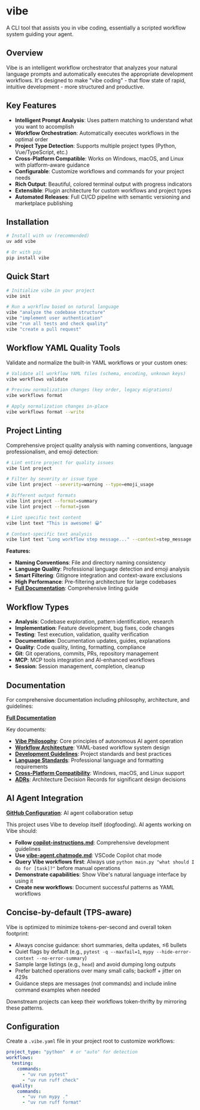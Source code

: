 # vibe

A CLI tool that assists you in vibe coding, essentially a scripted workflow system guiding your agent.

## Overview

Vibe is an intelligent workflow orchestrator that analyzes your natural language prompts and automatically executes the appropriate development workflows. It's designed to make "vibe coding" - that flow state of rapid, intuitive development - more structured and productive.

## Key Features

- **Intelligent Prompt Analysis**: Uses pattern matching to understand what you want to accomplish
- **Workflow Orchestration**: Automatically executes workflows in the optimal order
- **Project Type Detection**: Supports multiple project types (Python, Vue/TypeScript, etc.)
- **Cross-Platform Compatible**: Works on Windows, macOS, and Linux with platform-aware guidance
- **Configurable**: Customize workflows and commands for your project needs
- **Rich Output**: Beautiful, colored terminal output with progress indicators
- **Extensible**: Plugin architecture for custom workflows and project types
- **Automated Releases**: Full CI/CD pipeline with semantic versioning and marketplace publishing

## Installation

```bash
# Install with uv (recommended)
uv add vibe

# Or with pip
pip install vibe
```

## Quick Start

```bash
# Initialize vibe in your project
vibe init

# Run a workflow based on natural language
vibe "analyze the codebase structure"
vibe "implement user authentication"
vibe "run all tests and check quality"
vibe "create a pull request"
```

## Workflow YAML Quality Tools

Validate and normalize the built-in YAML workflows or your custom ones:

```bash
# Validate all workflow YAML files (schema, encoding, unknown keys)
vibe workflows validate

# Preview normalization changes (key order, legacy migrations)
vibe workflows format

# Apply normalization changes in-place
vibe workflows format --write
```

## Project Linting

Comprehensive project quality analysis with naming conventions, language professionalism, and emoji detection:

```bash
# Lint entire project for quality issues
vibe lint project

# Filter by severity or issue type
vibe lint project --severity=warning --type=emoji_usage

# Different output formats
vibe lint project --format=summary
vibe lint project --format=json

# Lint specific text content
vibe lint text "This is awesome! 😀"

# Context-specific text analysis
vibe lint text "Long workflow step message..." --context=step_message
```

**Features:**
- **Naming Conventions**: File and directory naming consistency
- **Language Quality**: Professional language detection and emoji analysis
- **Smart Filtering**: Gitignore integration and context-aware exclusions
- **High Performance**: Pre-filtering architecture for large codebases
- **[Full Documentation](docs/project-linting.md)**: Comprehensive linting guide

## Workflow Types

- **Analysis**: Codebase exploration, pattern identification, research
- **Implementation**: Feature development, bug fixes, code changes
- **Testing**: Test execution, validation, quality verification
- **Documentation**: Documentation updates, guides, explanations
- **Quality**: Code quality, linting, formatting, compliance
- **Git**: Git operations, commits, PRs, repository management
- **MCP**: MCP tools integration and AI-enhanced workflows
- **Session**: Session management, completion, cleanup

## Documentation

For comprehensive documentation including philosophy, architecture, and guidelines:

**[Full Documentation](docs/README.md)**

Key documents:
- **[Vibe Philosophy](docs/vibe-philosophy.md)**: Core principles of autonomous AI agent operation
- **[Workflow Architecture](docs/workflow-architecture.md)**: YAML-based workflow system design
- **[Development Guidelines](docs/development-guidelines.md)**: Project standards and best practices
- **[Language Standards](docs/language-standards.md)**: Professional language and formatting requirements
- **[Cross-Platform Compatibility](docs/cross-platform-compatibility.md)**: Windows, macOS, and Linux support
- **[ADRs](docs/adr/)**: Architecture Decision Records for significant design decisions

## AI Agent Integration

**[GitHub Configuration](.github/README.md)**: AI agent collaboration setup

This project uses Vibe to develop itself (dogfooding). AI agents working on Vibe should:

- **Follow [copilot-instructions.md](.github/copilot-instructions.md)**: Comprehensive development guidelines
- **Use [vibe-agent.chatmode.md](.github/chatmodes/vibe-agent.chatmode.md)**: VSCode Copilot chat mode
- **Query Vibe workflows first**: Always use `python main.py "what should I do for [task]?"` before manual operations
- **Demonstrate capabilities**: Show Vibe's natural language interface by using it
- **Create new workflows**: Document successful patterns as YAML workflows

## Concise-by-default (TPS-aware)

Vibe is optimized to minimize tokens-per-second and overall token footprint:

- Always concise guidance: short summaries, delta updates, ≤6 bullets
- Quiet flags by default (e.g., `pytest -q --maxfail=1`, `mypy --hide-error-context --no-error-summary`)
- Sample large listings (e.g., `head`) and avoid dumping long outputs
- Prefer batched operations over many small calls; backoff + jitter on 429s
- Guidance steps are messages (not commands) and include inline command examples when needed

Downstream projects can keep their workflows token-thrifty by mirroring these patterns.

## Configuration

Create a `.vibe.yaml` file in your project root to customize workflows:

```yaml
project_type: "python"  # or "auto" for detection
workflows:
  testing:
    commands:
      - "uv run pytest"
      - "uv run ruff check"
  quality:
    commands:
      - "uv run mypy ."
      - "uv run ruff format"
```
